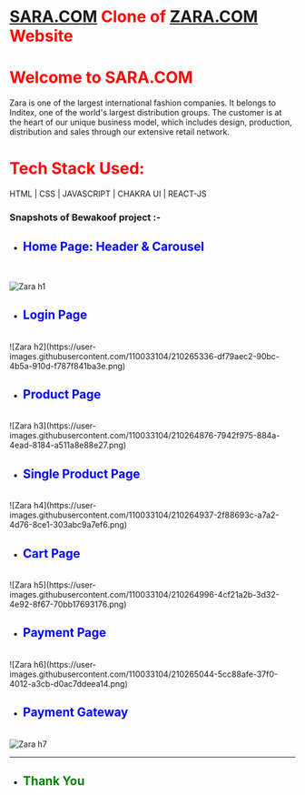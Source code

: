 
# <span style="color:red">[SARA.COM](https://scarce-pocket-8679.vercel.app/) Clone of [ZARA.COM](https://www.ZARA.com/) Website </span>

# <span style="color:red"> Welcome to SARA.COM</span>

Zara is one of the largest international fashion companies. It belongs to Inditex, one of the world's largest distribution groups. The customer is at the heart of our unique business model, which includes design, production, distribution and sales through our extensive retail network.

# <span style="color:red"> Tech Stack Used: </span>

HTML | CSS | JAVASCRIPT | CHAKRA UI | REACT-JS

### Snapshots of Bewakoof project :- 

- ## <span style="color:blue"> Home Page: Header & Carousel </span>
<br />

![Zara h1](https://user-images.githubusercontent.com/110033104/210264706-b79c7957-1c06-49c0-b68f-73d78de039ab.png)


- ## <span style="color:blue"> Login Page </span>
<br />
![Zara h2](https://user-images.githubusercontent.com/110033104/210265336-df79aec2-90bc-4b5a-910d-f787f841ba3e.png)


- ## <span style="color:blue"> Product Page </span>
<br />
![Zara h3](https://user-images.githubusercontent.com/110033104/210264876-7942f975-884a-4ead-8184-a511a8e88e27.png)


- ## <span style="color:blue"> Single Product Page </span>
<br />
![Zara h4](https://user-images.githubusercontent.com/110033104/210264937-2f88693c-a7a2-4d76-8ce1-303abc9a7ef6.png)


- ## <span style="color:blue"> Cart Page </span>
<br />
![Zara h5](https://user-images.githubusercontent.com/110033104/210264996-4cf21a2b-3d32-4e92-8f67-70bb17693176.png)


- ## <span style="color:blue"> Payment Page </span>
<br />
![Zara h6](https://user-images.githubusercontent.com/110033104/210265044-5cc88afe-37f0-4012-a3cb-d0ac7ddeea14.png)


- ## <span style="color:blue"> Payment Gateway </span>
<br />![Zara h7](https://user-images.githubusercontent.com/110033104/210265067-d4b03596-0bc8-488e-9b0a-0530932b935b.png)


<hr>

- ## <span style="color:green"> Thank You </span>

